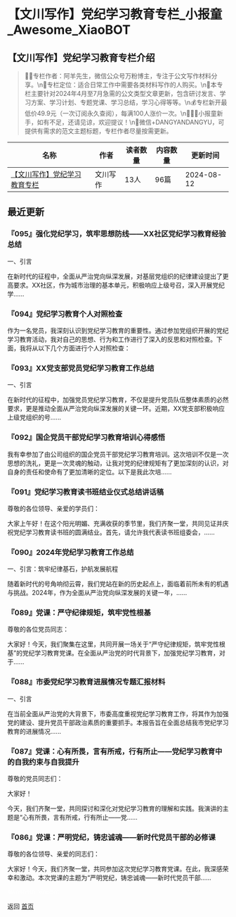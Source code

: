 # 【文川写作】党纪学习教育专栏_小报童_Awesome_XiaoBOT

## 【文川写作】党纪学习教育专栏介绍
> ✍🏻️专栏作者：阿羊先生，微信公众号万粉博主，专注于公文写作材料分享。\n📍专栏定位：适合日常工作中需要各类材料写作的人购买。\n📖本专栏主要针对2024年4月至7月急需的公文类型文章更新，包含研讨发言、学习方案、学习计划、专题党课、学习总结，学习心得等等。\n💰专栏新开最低价49.9元（一次订阅永久查阅），每满100人涨价一次。\n🙇🏻‍♂️小报童新手，如有不足，还请见谅，欢迎提议！\n💬微信+DANGYANDANGYU，可提供有需求的范文主题标题，专栏作者尽量按需更新。  
  


|名称|作者|读者数量|内容数量|更新时间|
|---|---|---|---|---|
|[【文川写作】党纪学习教育专栏](https://xiaobot.net/p/WC888?refer=9c3f1c95-a052-465a-9902-f6d75080262a)|文川写作|13人|96篇|2024-08-12|

## 最近更新
### 『095』强化党纪学习，筑牢思想防线——XX社区党纪学习教育经验总结

一、引言



在新时代的征程中，全面从严治党向纵深发展，对基层党组织的纪律建设提出了更高要求。XX社区，作为城市治理的基本单元，积极响应上级号召，深入开展党纪学......

### 『094』党纪学习教育个人对照检查

作为一名党员，我深刻认识到党纪学习教育的重要性。通过参加党组织开展的党纪学习教育活动，我对自己的思想、行为和工作进行了深入的反思和对照检查。下面，我将从以下几个方面进行个人对照检查：

### 『093』XX党支部党员党纪学习教育工作总结

一、引言

在新时代的征程中，加强党员党纪学习教育，不仅是提升党员队伍整体素质的必然要求，更是推动全面从严治党向纵深发展的关键一环。近期，XX党支部积极响应上级党组织的号......

### 『092』国企党员干部党纪学习教育培训心得感悟

我有幸参加了由公司组织的国企党员干部党纪学习教育培训。这次培训不仅是一次思想的洗礼，更是一次灵魂的触动，让我对党的纪律规矩有了更加深刻的认识，对自身的责任和使命有了更加清晰的定位。以下是我此次培......

### 『091』党纪学习教育读书班结业仪式总结讲话稿

尊敬的各位领导、亲爱的学员们：

大家上午好！在这个阳光明媚、充满收获的季节里，我们齐聚一堂，共同见证并庆祝党纪学习教育读书班的圆满结业。首先，请允许我代表读书班组委会，......

### 『090』2024年党纪学习教育工作总结

一、引言：筑牢纪律基石，护航发展航程

随着新时代的号角响彻云霄，我们党站在新的历史起点上，面临着前所未有的机遇与挑战。2024年，作为全面从严治党向纵深发展的关键一年，......

### 『089』党课：严守纪律规矩，筑牢党性根基

尊敬的各位党员同志：

大家好！今天，我们聚集在这里，共同开展一场关于“严守纪律规矩，筑牢党性根基”的党纪学习教育党课。在全面从严治党的时代背景下，加强党纪学习教育，对于......

### 『088』市委党纪学习教育进展情况专题汇报材料

一、引言

在当前全面从严治党的大背景下，市委高度重视党纪学习教育工作，将其作为加强党的建设、提升党员干部政治素质的重要抓手。本报告旨在全面总结我市党纪学习教育的进展情况......

### 『087』党课：心有所畏，言有所戒，行有所止——党纪学习教育中的自我约束与自我提升

尊敬的党员同志们：

大家好！

今天，我们齐聚一堂，共同探讨和深化对党纪学习教育的理解和实践。我演讲的主题是“心有所畏，言有所戒，行有所止——党......

### 『086』党课：严明党纪，铸忠诚魂——新时代党员干部的必修课

尊敬的各位领导、亲爱的同志们：

大家好！今天，我们齐聚一堂，共同参加这次党纪学习教育党课。在此，我深感荣幸和激动。本次党课的主题为“严明党纪，铸忠诚魂——新时代党员干部......


<a href="https://github.com/Reno9527/awesome-xiaobot" style="color: white; text-decoration: none;">awesome-xiaobot</a>

返回 [首页](../README.md)
